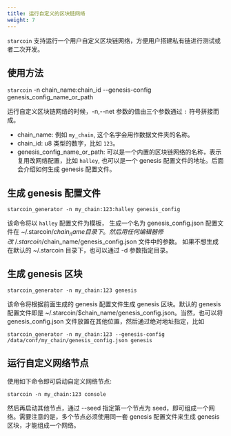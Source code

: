 ```yaml
---
title: 运行自定义的区块链网络
weight: 7
---
```


`starcoin` 支持运行一个用户自定义区块链网络，方便用户搭建私有链进行测试或者二次开发。

<!--more-->

## 使用方法

`starcoin` -n chain_name:chain_id --genesis-config genesis_config_name_or_path

运行自定义区块链网络的时候，-n,--net 参数的值由三个参数通过 `:` 符号拼接而成。

* chain_name: 例如 `my_chain`, 这个名字会用作数据文件夹的名称。
* chain_id: u8 类型的数字，比如 `123`。
* genesis_config_name_or_path: 可以是一个内置的区块链网络的名称，表示复用改网络配置，比如 `halley`, 也可以是一个 genesis 配置文件的地址。后面会介绍如何生成 genesis 配置文件。


## 生成 genesis 配置文件

```
starcoin_generator -n my_chain:123:halley genesis_config
```

该命令将以 `halley` 配置文件为模板， 生成一个名为 genesis_config.json 配置文件在 ~/.starcoin/$chain_name 目录下。然后用任何编辑器修改 ~/.starcoin/$chain_name/genesis_config.json 文件中的参数。
如果不想生成在默认的 ~/.starcoin 目录下，也可以通过 -d 参数指定目录。

## 生成 genesis 区块

```
starcoin_generator -n my_chain:123 genesis
```

该命令将根据前面生成的 genesis 配置文件生成 genesis 区块。默认的 genesis 配置文件即是 ~/.starcoin/$chain_name/genesis_config.json。当然，也可以将 genesis_config.json 文件放置在其他位置，然后通过绝对地址指定，比如 

```
starcoin_generator -n my_chain:123 --genesis-config /data/conf/my_chain/genesis_config.json genesis
```

## 运行自定义网络节点

使用如下命令即可启动自定义网络节点:

```
starcoin -n my_chain:123 console 
```

然后再启动其他节点，通过 --seed 指定第一个节点为 seed，即可组成一个网络。需要注意的是，多个节点必须使用同一套 genesis 配置文件来生成 genesis 区块，才能组成一个网络。